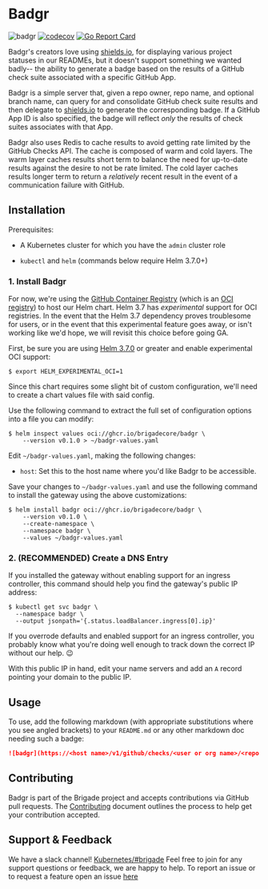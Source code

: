 # Badgr

![badgr](https://badgr.brigade2.io/v1/github/checks/brigadecore/badgr/badge.svg?appID=99005)
[![codecov](https://codecov.io/gh/brigadecore/badgr/branch/main/graph/badge.svg?token=N1SQx2TZt0)](https://codecov.io/gh/brigadecore/badgr)
[![Go Report Card](https://goreportcard.com/badge/github.com/brigadecore/badgr)](https://goreportcard.com/report/github.com/brigadecore/badgr)

Badgr's creators love using [shields.io](https://shields.io/), for displaying
various project statuses in our READMEs, but it doesn't support something we
wanted badly-- the ability to generate a badge based on the results of a GitHub
check suite associated with a specific GitHub App.

Badgr is a simple server that, given a repo owner, repo name, and optional
branch name, can query for and consolidate GitHub check suite results and then
delegate to [shields.io](https://shields.io/) to generate the corresponding
badge. If a GitHub App ID is also specified, the badge will reflect _only_ 
the results of check suites associates with that App.

Badgr also uses Redis to cache results to avoid getting rate limited by the
GitHub Checks API. The cache is composed of warm and cold layers. The warm layer
caches results short term to balance the need for up-to-date results against the
desire to not be rate limited. The cold layer caches results longer term to
return a _relatively_ recent result in the event of a communication failure with
GitHub.

## Installation

Prerequisites:

* A Kubernetes cluster for which you have the `admin` cluster role

* `kubectl` and `helm` (commands below require Helm 3.7.0+)

### 1. Install Badgr

For now, we're using the [GitHub Container Registry](https://ghcr.io) (which is
an [OCI registry](https://helm.sh/docs/topics/registries/)) to host our Helm
chart. Helm 3.7 has _experimental_ support for OCI registries. In the event that
the Helm 3.7 dependency proves troublesome for users, or in the event that this
experimental feature goes away, or isn't working like we'd hope, we will revisit
this choice before going GA.

First, be sure you are using
[Helm 3.7.0](https://github.com/helm/helm/releases/tag/v3.7.0) or greater and
enable experimental OCI support:

```console
$ export HELM_EXPERIMENTAL_OCI=1
```

Since this chart requires some slight bit of custom configuration, we'll need to
create a chart values file with said config.

Use the following command to extract the full set of configuration options into
a file you can modify:

```console
$ helm inspect values oci://ghcr.io/brigadecore/badgr \
    --version v0.1.0 > ~/badgr-values.yaml
```

Edit `~/badgr-values.yaml`, making the following changes:

* `host`: Set this to the host name where you'd like Badgr to be accessible.

Save your changes to `~/badgr-values.yaml` and use the following command to
install the gateway using the above customizations:

```console
$ helm install badgr oci://ghcr.io/brigadecore/badgr \
    --version v0.1.0 \
    --create-namespace \
    --namespace badgr \
    --values ~/badgr-values.yaml
```

### 2. (RECOMMENDED) Create a DNS Entry

If you installed the gateway without enabling support for an ingress controller,
this command should help you find the gateway's public IP address:

```console
$ kubectl get svc badgr \
  --namespace badgr \
  --output jsonpath='{.status.loadBalancer.ingress[0].ip}'
```

If you overrode defaults and enabled support for an ingress controller, you
probably know what you're doing well enough to track down the correct IP without
our help. 😉

With this public IP in hand, edit your name servers and add an `A` record
pointing your domain to the public IP.

## Usage

To use, add the following markdown (with appropriate substitutions where you
see angled brackets) to your `README.md` or any other markdown doc needing such
a badge:

```markdown
![badgr](https://<host name>/v1/github/checks/<user or org name>/<repo name>/badge.svg?branch=<optional branch name>&appID=<optional GitHub App ID>)
```

## Contributing

Badgr is part of the Brigade project and accepts contributions via GitHub pull
requests. The [Contributing](CONTRIBUTING.md) document outlines the process to
help get your contribution accepted.

## Support & Feedback

We have a slack channel!
[Kubernetes/#brigade](https://kubernetes.slack.com/messages/C87MF1RFD) Feel free
to join for any support questions or feedback, we are happy to help. To report
an issue or to request a feature open an issue
[here](https://github.com/brigadecore/badgr/issues)

